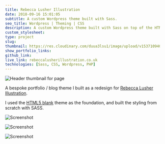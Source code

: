```yaml
---
title: Rebecca Lusher Illustration
date: 2018-09-16 15:01:05
subtitle: A custom Wordpress theme built with Sass.
seo_title: Wordpress | Theming | CSS
description: A custom Wordpress theme built with Sass on top of the HTML5 Blank theme.
custom_stylesheet:
type: project
slug:
thumbnail: https://res.cloudinary.com/duua3lsu1/image/upload/v1537109401/blog/rebeccalusherillustration-thumb-lg.jpg
show_portfolio_links:
github_link:
live_link: rebeccalusherillustration.co.uk
technologies: [Sass, CSS, Wordpress, PHP]
---
```


![Header thumbnail for page](https://res.cloudinary.com/duua3lsu1/image/upload/v1537109401/blog/rebeccalusherillustration-thumb-lg.jpg "Header Thumbnail")

A bespoke portfolio / blog theme I built as a redesign for [Rebecca Lusher Illustration](http://www.rebeccalusherillustration.co.uk "Rebecca Lusher Illustration").

I used the [HTML5 blank](http://html5blank.com/ "HTML5 Blank Wordpress theme") theme as the foundation, and built the styling from scratch with SASS.

  

![Screenshot](https://res.cloudinary.com/duua3lsu1/image/upload/v1537110501/blog/rli-thumb-three.jpg "Screenshot")  

![Screenshot](https://res.cloudinary.com/duua3lsu1/image/upload/v1537110500/blog/rli-thumb-two.jpg "Screenshot")  

![Screenshot](https://res.cloudinary.com/duua3lsu1/image/upload/v1537110500/blog/rli-thumb-one.jpg "Screenshot") 
